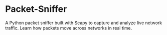 # Packet-Sniffer
A Python packet sniffer built with Scapy to capture and analyze live network traffic. Learn how packets move across networks in real time.
